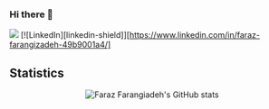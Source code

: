 ### Hi there 👋
[![](https://img.shields.io/badge/-gmail-lightgray?style=for-the-badge&logo=gmail)](mailto:f.farangizadeg@gmail.com)
[![LinkedIn][linkedin-shield]][https://www.linkedin.com/in/faraz-farangizadeh-49b9001a4/]




## Statistics

<p align="center">
  <img src="https://github-readme-stats.vercel.app/api?username=farazff&show_icons=true&theme=monokai" alt="Faraz Farangiadeh's GitHub stats" /><br />
</p>
